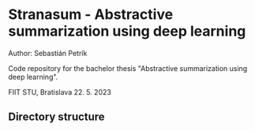 # Stranasum - Abstractive summarization using deep learning

Author: Sebastián Petrík

Code repository for the bachelor thesis "Abstractive summarization using deep learning".

FIIT STU, Bratislava 22. 5. 2023

## Directory structure
